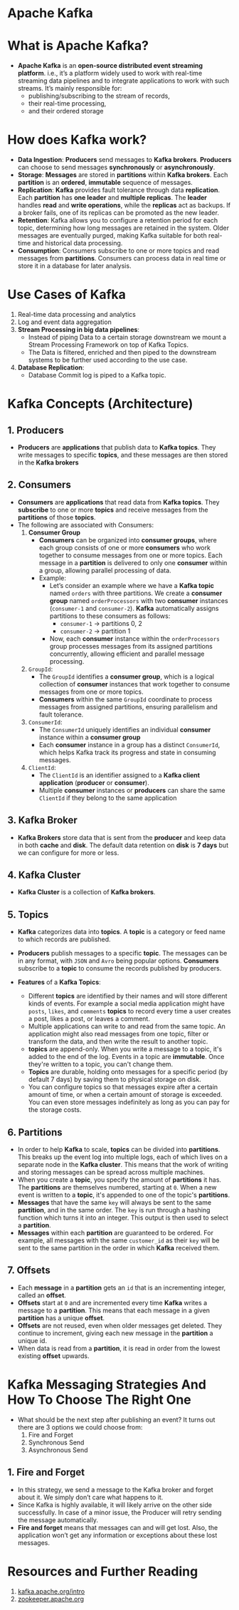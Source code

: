 # Apache Kafka

# What is Apache Kafka?

- **Apache Kafka** is an **open-source distributed event streaming platform**. i.e., it’s a platform widely used to work with real-time streaming data pipelines and to integrate applications to work with such streams. It’s mainly responsible for:
  - publishing/subscribing to the stream of records,
  - their real-time processing,
  - and their ordered storage

# How does Kafka work?

- **Data Ingestion**: **Producers** send messages to **Kafka brokers**. **Producers** can choose to send messages **synchronously** or **asynchronously**.
- **Storage**: **Messages** are stored in **partitions** within **Kafka brokers**. Each **partition** is an **ordered**, **immutable** sequence of messages.
- **Replication**: **Kafka** provides fault tolerance through data **replication**. Each **partition** has **one leader** and **multiple replicas**. The **leader** handles **read** and **write operations**, while the **replicas** act as backups. If a broker fails, one of its replicas can be promoted as the new leader.
- **Retention**: Kafka allows you to configure a retention period for each topic, determining how long messages are retained in the system. Older messages are eventually purged, making Kafka suitable for both real-time and historical data processing.
- **Consumption**: Consumers subscribe to one or more topics and read messages from **partitions**. Consumers can process data in real time or store it in a database for later analysis.

# Use Cases of Kafka

1. Real-time data processing and analytics
2. Log and event data aggregation
3. **Stream Processing in big data pipelines**:
   - Instead of piping Data to a certain storage downstream we mount a Stream Processing Framework on top of Kafka Topics.
   - The Data is filtered, enriched and then piped to the downstream systems to be further used according to the use case.
4. **Database Replication**:
   - Database Commit log is piped to a Kafka topic.

# Kafka Concepts (Architecture)

## 1. Producers

- **Producers** are **applications** that publish data to **Kafka topics**. They write messages to specific **topics**, and these messages are then stored in the **Kafka brokers**

## 2. Consumers

- **Consumers** are **applications** that read data from **Kafka topics**. They **subscribe** to one or more **topics** and receive messages from the **partitions** of those **topics**.
- The following are associated with Consumers:
  1. **Consumer Group**
     - **Consumers** can be organized into **consumer groups**, where each group consists of one or more **consumers** who work together to consume messages from one or more topics. Each message in a **partition** is delivered to only one **consumer** within a group, allowing parallel processing of data.
     - Example:
       - Let’s consider an example where we have a **Kafka topic** named `orders` with three partitions. We create a **consumer group** named `orderProcessors` with two **consumer** instances (`consumer-1` and `consumer-2`). **Kafka** automatically assigns partitions to these consumers as follows:
         - `consumer-1` -> partitions 0, 2
         - `consumer-2` -> partition 1
       - Now, each **consumer** instance within the `orderProcessors` group processes messages from its assigned partitions concurrently, allowing efficient and parallel message processing.
  2. `GroupId`:
     - The `GroupId` identifies a **consumer group**, which is a logical collection of **consumer** instances that work together to consume messages from one or more topics.
     - **Consumers** within the same `GroupId` coordinate to process messages from assigned partitions, ensuring parallelism and fault tolerance.
  3. `ConsumerId`:
     - The `ConsumerId` uniquely identifies an individual **consumer** instance within a **consumer group**
     - Each **consumer** instance in a group has a distinct `ConsumerId`, which helps Kafka track its progress and state in consuming messages.
  4. `ClientId`:
     - The `ClientId` is an identifier assigned to a **Kafka client application** (**producer** or **consumer**).
     - Multiple **consumer** instances or **producers** can share the same `ClientId` if they belong to the same application

## 3. Kafka Broker

- **Kafka Brokers** store data that is sent from the **producer** and keep data in both **cache** and **disk**. The default data retention on **disk** is **7 days** but we can configure for more or less.

## 4. Kafka Cluster

- **Kafka Cluster** is a collection of **Kafka brokers**.

## 5. Topics

- **Kafka** categorizes data into **topics**. A **topic** is a category or feed name to which records are published.
- **Producers** publish messages to a specific **topic**. The messages can be in any format, with `JSON` and `Avro` being popular options. **Consumers** subscribe to a **topic** to consume the records published by producers.

- **Features** of a **Kafka Topics**:
  - Different **topics** are identified by their names and will store different kinds of events. For example a social media application might have `posts`, `likes`, and `comments` **topics** to record every time a user creates a post, likes a post, or leaves a comment.
  - Multiple applications can write to and read from the same topic. An application might also read messages from one topic, filter or transform the data, and then write the result to another topic.
  - **topics** are append-only. When you write a message to a topic, it's added to the end of the log. Events in a topic are **immutable**. Once they're written to a topic, you can't change them.
  - **Topics** are durable, holding onto messages for a specific period (by default 7 days) by saving them to physical storage on disk.
  - You can configure topics so that messages expire after a certain amount of time, or when a certain amount of storage is exceeded. You can even store messages indefinitely as long as you can pay for the storage costs.

## 6. Partitions

- In order to help **Kafka** to scale, **topics** can be divided into **partitions**. This breaks up the event log into multiple logs, each of which lives on a separate node in the **Kafka cluster**. This means that the work of writing and storing messages can be spread across multiple machines.
- When you create a **topic**, you specify the amount of **partitions** it has. The **partitions** are themselves numbered, starting at `0`. When a new event is written to a **topic**, it's appended to one of the topic's **partitions**.
- **Messages** that have the same `key` will always be sent to the same **partition**, and in the same order. The `key` is run through a hashing function which turns it into an integer. This output is then used to select a **partition**.
- **Messages** within each **partition** are guaranteed to be ordered. For example, all messages with the same `customer_id` as their `key` will be sent to the same partition in the order in which **Kafka** received them.

## 7. Offsets

- Each **message** in a **partition** gets an `id` that is an incrementing integer, called an **offset**.
- **Offsets** start at `0` and are incremented every time **Kafka** writes a message to a **partition**. This means that each message in a given **partition** has a unique **offset**.
- **Offsets** are not reused, even when older messages get deleted. They continue to increment, giving each new message in the **partition** a unique id.
- When data is read from a **partition**, it is read in order from the lowest existing **offset** upwards.

# Kafka Messaging Strategies And How To Choose The Right One

- What should be the next step after publishing an event? It turns out there are 3 options we could choose from:
  1. Fire and Forget
  2. Synchronous Send
  3. Asynchronous Send

## 1. Fire and Forget

- In this strategy, we send a message to the Kafka broker and forget about it. We simply don’t care what happens to it.
- Since Kafka is highly available, it will likely arrive on the other side successfully. In case of a minor issue, the Producer will retry sending the message automatically.
- **Fire and forget** means that messages can and will get lost. Also, the application won’t get any information or exceptions about these lost messages.

# Resources and Further Reading

1. [kafka.apache.org/intro](https://kafka.apache.org/intro)
2. [zookeeper.apache.org](https://zookeeper.apache.org/)
